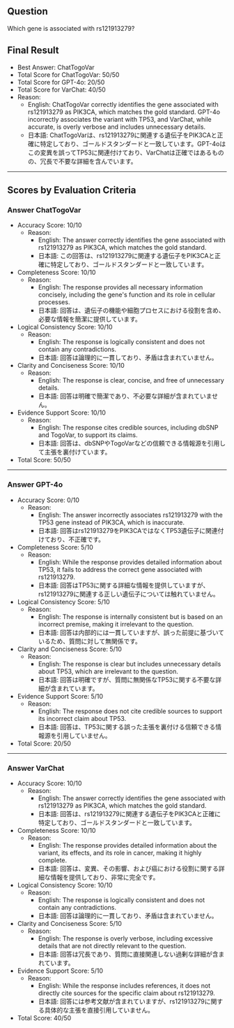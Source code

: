 ## Question

Which gene is associated with rs121913279?

## Final Result

- Best Answer: ChatTogoVar
- Total Score for ChatTogoVar: 50/50
- Total Score for GPT-4o: 20/50
- Total Score for VarChat: 40/50
- Reason:
  - English: ChatTogoVar correctly identifies the gene associated with rs121913279 as PIK3CA, which matches the gold standard. GPT-4o incorrectly associates the variant with TP53, and VarChat, while accurate, is overly verbose and includes unnecessary details.
  - 日本語: ChatTogoVarは、rs121913279に関連する遺伝子をPIK3CAと正確に特定しており、ゴールドスタンダードと一致しています。GPT-4oはこの変異を誤ってTP53に関連付けており、VarChatは正確ではあるものの、冗長で不要な詳細を含んでいます。

---

## Scores by Evaluation Criteria

### Answer ChatTogoVar
- Accuracy Score: 10/10
  - Reason: 
    - English: The answer correctly identifies the gene associated with rs121913279 as PIK3CA, which matches the gold standard.
    - 日本語: この回答は、rs121913279に関連する遺伝子をPIK3CAと正確に特定しており、ゴールドスタンダードと一致しています。
- Completeness Score: 10/10
  - Reason: 
    - English: The response provides all necessary information concisely, including the gene's function and its role in cellular processes.
    - 日本語: 回答は、遺伝子の機能や細胞プロセスにおける役割を含め、必要な情報を簡潔に提供しています。
- Logical Consistency Score: 10/10
  - Reason: 
    - English: The response is logically consistent and does not contain any contradictions.
    - 日本語: 回答は論理的に一貫しており、矛盾は含まれていません。
- Clarity and Conciseness Score: 10/10
  - Reason: 
    - English: The response is clear, concise, and free of unnecessary details.
    - 日本語: 回答は明確で簡潔であり、不必要な詳細が含まれていません。
- Evidence Support Score: 10/10
  - Reason: 
    - English: The response cites credible sources, including dbSNP and TogoVar, to support its claims.
    - 日本語: 回答は、dbSNPやTogoVarなどの信頼できる情報源を引用して主張を裏付けています。
- Total Score: 50/50

---

### Answer GPT-4o
- Accuracy Score: 0/10
  - Reason: 
    - English: The answer incorrectly associates rs121913279 with the TP53 gene instead of PIK3CA, which is inaccurate.
    - 日本語: 回答はrs121913279をPIK3CAではなくTP53遺伝子に関連付けており、不正確です。
- Completeness Score: 5/10
  - Reason: 
    - English: While the response provides detailed information about TP53, it fails to address the correct gene associated with rs121913279.
    - 日本語: 回答はTP53に関する詳細な情報を提供していますが、rs121913279に関連する正しい遺伝子については触れていません。
- Logical Consistency Score: 5/10
  - Reason: 
    - English: The response is internally consistent but is based on an incorrect premise, making it irrelevant to the question.
    - 日本語: 回答は内部的には一貫していますが、誤った前提に基づいているため、質問に対して無関係です。
- Clarity and Conciseness Score: 5/10
  - Reason: 
    - English: The response is clear but includes unnecessary details about TP53, which are irrelevant to the question.
    - 日本語: 回答は明確ですが、質問に無関係なTP53に関する不要な詳細が含まれています。
- Evidence Support Score: 5/10
  - Reason: 
    - English: The response does not cite credible sources to support its incorrect claim about TP53.
    - 日本語: 回答は、TP53に関する誤った主張を裏付ける信頼できる情報源を引用していません。
- Total Score: 20/50

---

### Answer VarChat
- Accuracy Score: 10/10
  - Reason: 
    - English: The answer correctly identifies the gene associated with rs121913279 as PIK3CA, which matches the gold standard.
    - 日本語: 回答は、rs121913279に関連する遺伝子をPIK3CAと正確に特定しており、ゴールドスタンダードと一致しています。
- Completeness Score: 10/10
  - Reason: 
    - English: The response provides detailed information about the variant, its effects, and its role in cancer, making it highly complete.
    - 日本語: 回答は、変異、その影響、および癌における役割に関する詳細な情報を提供しており、非常に完全です。
- Logical Consistency Score: 10/10
  - Reason: 
    - English: The response is logically consistent and does not contain any contradictions.
    - 日本語: 回答は論理的に一貫しており、矛盾は含まれていません。
- Clarity and Conciseness Score: 5/10
  - Reason: 
    - English: The response is overly verbose, including excessive details that are not directly relevant to the question.
    - 日本語: 回答は冗長であり、質問に直接関連しない過剰な詳細が含まれています。
- Evidence Support Score: 5/10
  - Reason: 
    - English: While the response includes references, it does not directly cite sources for the specific claim about rs121913279.
    - 日本語: 回答には参考文献が含まれていますが、rs121913279に関する具体的な主張を直接引用していません。
- Total Score: 40/50